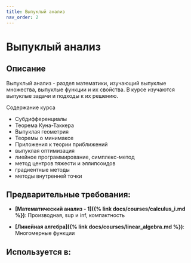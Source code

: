 ```yaml
---
title: Выпуклый анализ
nav_order: 2
---
```


# Выпуклый анализ


## Описание 
Выпуклый анализ - раздел математики, изучающий выпуклые множества, выпуклые функции и их свойства. 
В курсе изучаются выпуклые задачи и подходы к их решению.

Содержание курса
- Субдифференциалы
- Теорема Куна-Таккера
- Выпуклая геометрия
- Теоремы о минимаксе
- Приложения к теории приближений
- выпуклая оптимизация
- лиейное программирование, симплекс-метод
- метод центров тяжести и эллипсоидов
- градиентные методы
- методы внутренней точки 


## Предварительные требования:

- **[Математический анализ - 1]({% link docs/courses/calculus_i.md %})**: Производная, sup и inf, компактность


- **[Линейная алгебра]({% link docs/courses/linear_algebra.md %})**: Многомерные функции



## Используется в:

